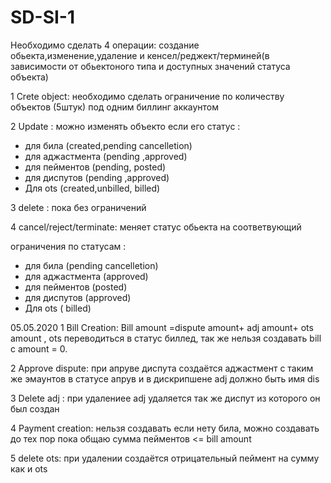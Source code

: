 # SD-SI-1

Необходимо сделать 4 операции: создание обьекта,изменение,удаление и кенсел/реджект/терминей(в зависимости от обьектоного типа 
и доступных значений  статуса объекта)

1 Crete object: необходимо сделать ограничение по количеству объектов (5штук) под одним биллинг аккаунтом  

2 Update : можно изменять объекто если его статус :
   *  для била (created,pending cancelletion)
   *  для аджастмента (pending ,approved)
   *   для пейментов (pending, posted)
   *   для диспутов (pending ,approved)
   *  Для ots (created,unbilled, billed)

3 delete : пока без ограничений  

4 cancel/reject/terminate: меняет статус обьекта на соответвующий  

ограничения по статусам :
  *  для била (pending cancelletion)
  *    для аджастмента (approved)
  *    для пейментов (posted)
  *    для диспутов (approved)
  *    Для ots ( billed)

05.05.2020
1 Bill Creation: Bill amount =dispute amount+ adj amount+ ots amount , ots переводиться в статус биллед,
так же нельзя создавать bill с amount = 0. 

2 Approve dispute: при апруве диспута создаётся аджастмент с таким же эмаунтов в статусе апрув и в дискрипшене adj должно быть имя
dis 

3 Delete adj : при удалениее adj удаляется так же диспут из которого он был создан 

4 Payment creation: нельзя создавать если нету била, можно создавать до тех пор пока общаю сумма пейментов <= bill amount 

5 delete ots: при удалении создаётся отрицательный пеймент на сумму как и ots




 
